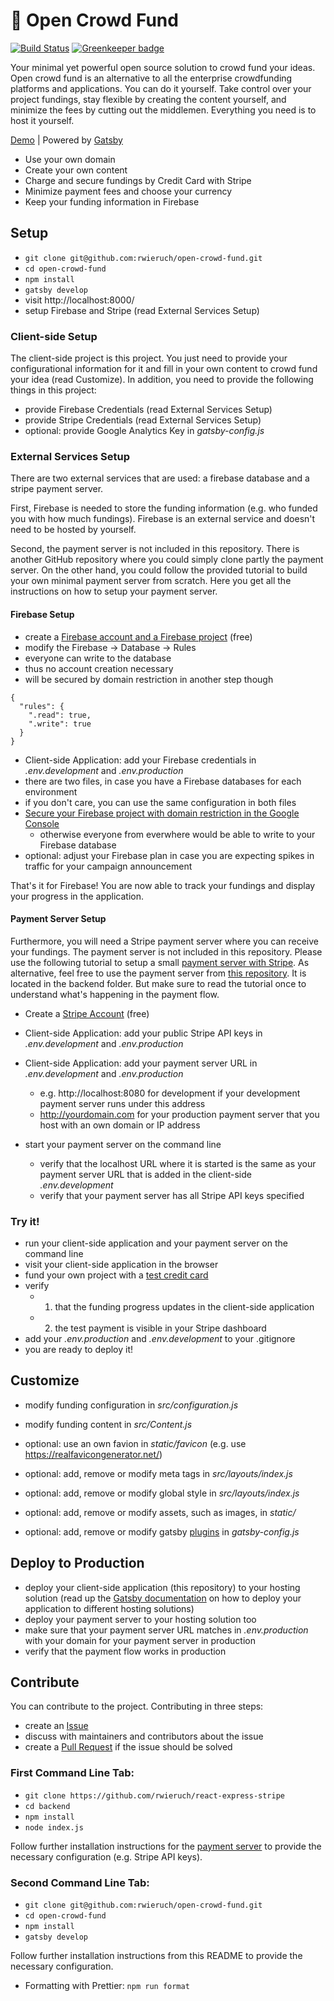 # 🐣 Open Crowd Fund

[![Build Status](https://travis-ci.org/rwieruch/open-crowd-fund.svg?branch=master)](https://travis-ci.org/rwieruch/open-crowd-fund) [![Greenkeeper badge](https://badges.greenkeeper.io/rwieruch/open-crowd-fund.svg)](https://greenkeeper.io/)

Your minimal yet powerful open source solution to crowd fund your ideas. Open crowd fund is an alternative to all the enterprise crowdfunding platforms and applications. You can do it yourself. Take control over your project fundings, stay flexible by creating the content yourself, and minimize the fees by cutting out the middlemen. Everything you need is to host it yourself.

[Demo](https://www.concisejavascript.org) | Powered by [Gatsby](https://github.com/gatsbyjs/gatsby)

* Use your own domain
* Create your own content
* Charge and secure fundings by Credit Card with Stripe
* Minimize payment fees and choose your currency
* Keep your funding information in Firebase

## Setup

* `git clone git@github.com:rwieruch/open-crowd-fund.git`
* `cd open-crowd-fund`
* `npm install`
* `gatsby develop`
* visit http://localhost:8000/
* setup Firebase and Stripe (read External Services Setup)

### Client-side Setup

The client-side project is this project. You just need to provide your configurational information for it and fill in your own content to crowd fund your idea (read Customize). In addition, you need to provide the following things in this project:

* provide Firebase Credentials (read External Services Setup)
* provide Stripe Credentials (read External Services Setup)
* optional: provide Google Analytics Key in *gatsby-config.js*

### External Services Setup

There are two external services that are used: a firebase database and a stripe payment server.

First, Firebase is needed to store the funding information (e.g. who funded you with how much fundings). Firebase is an external service and doesn't need to be hosted by yourself.

Second, the payment server is not included in this repository. There is another GitHub repository where you could simply clone partly the payment server. On the other hand, you could follow the provided tutorial to build your own minimal payment server from scratch. Here you get all the instructions on how to setup your payment server.

#### Firebase Setup

* create a [Firebase account and a Firebase project](https://firebase.google.com/) (free)
* modify the Firebase -> Database -> Rules
 * everyone can write to the database
 * thus no account creation necessary
 * will be secured by domain restriction in another step though

```
{
  "rules": {
    ".read": true,
    ".write": true
  }
}
```

* Client-side Application: add your Firebase credentials in *.env.development* and *.env.production*
 * there are two files, in case you have a Firebase databases for each environment
 * if you don't care, you can use the same configuration in both files
* [Secure your Firebase project with domain restriction in the Google Console](https://stackoverflow.com/questions/35418143/how-to-restrict-firebase-data-modification)
  * otherwise everyone from everwhere would be able to write to your Firebase database
* optional: adjust your Firebase plan in case you are expecting spikes in traffic for your campaign announcement

That's it for Firebase! You are now able to track your fundings and display your progress in the application.

#### Payment Server Setup

Furthermore, you will need a Stripe payment server where you can receive your fundings. The payment server is not included in this repository. Please use the following tutorial to setup a small [payment server with Stripe](https://github.com/rwieruch/react-express-stripe). As alternative, feel free to use the payment server from [this repository](https://github.com/rwieruch/react-express-stripe). It is located in the backend folder. But make sure to read the tutorial once to understand what's happening in the payment flow.

* Create a [Stripe Account](https://stripe.com/) (free)
* Client-side Application: add your public Stripe API keys in *.env.development* and *.env.production*
* Client-side Application: add your payment server URL in *.env.development* and *.env.production*
  * e.g. http://localhost:8080 for development if your development payment server runs under this address
  * http://yourdomain.com for your production payment server that you host with an own domain or IP address

* start your payment server on the command line
  * verify that the localhost URL where it is started is the same as your payment server URL that is added in the client-side *.env.development*
  * verify that your payment server has all Stripe API keys specified

### Try it!

* run your client-side application and your payment server on the command line
* visit your client-side application in the browser
* fund your own project with a [test credit card](https://stripe.com/docs/testing#cards)
* verify
  * 1) that the funding progress updates in the client-side application
  * 2) the test payment is visible in your Stripe dashboard
* add your *.env.production* and *.env.development* to your .gitignore
* you are ready to deploy it!

## Customize

* modify funding configuration in *src/configuration.js*
* modify funding content in *src/Content.js*

* optional: use an own favion in *static/favicon* (e.g. use https://realfavicongenerator.net/)
* optional: add, remove or modify meta tags in *src/layouts/index.js*
* optional: add, remove or modify global style in *src/layouts/index.js*
* optional: add, remove or modify assets, such as images, in *static/*
* optional: add, remove or modify gatsby [plugins](https://www.gatsbyjs.org/docs/plugins/) in *gatsby-config.js*

## Deploy to Production

* deploy your client-side application (this repository) to your hosting solution (read up the [Gatsby documentation](https://www.gatsbyjs.org) on how to deploy your application to different hosting solutions)
* deploy your payment server to your hosting solution too
* make sure that your payment server URL matches in *.env.production* with your domain for your payment server in production
* verify that the payment flow works in production

## Contribute

You can contribute to the project. Contributing in three steps:

* create an [Issue](https://github.com/rwieruch/open-crowdfund/issues)
* discuss with maintainers and contributors about the issue
* create a [Pull Request](https://github.com/rwieruch/open-crowdfund/pulls) if the issue should be solved

### First Command Line Tab:

* `git clone https://github.com/rwieruch/react-express-stripe`
* `cd backend`
* `npm install`
* `node index.js`

Follow further installation instructions for the [payment server](https://github.com/rwieruch/react-express-stripe) to provide the necessary configuration (e.g. Stripe API keys).

### Second Command Line Tab:

* `git clone git@github.com:rwieruch/open-crowd-fund.git`
* `cd open-crowd-fund`
* `npm install`
* `gatsby develop`

Follow further installation instructions from this README to provide the necessary configuration.

* Formatting with Prettier: `npm run format`
